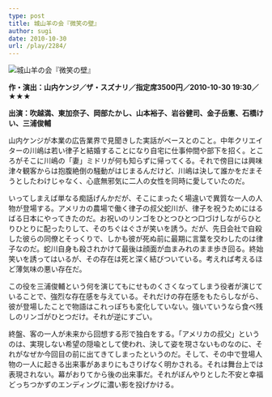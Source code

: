 ```yaml
---
type: post
title: 城山羊の会『微笑の壁』
author: sugi
date: 2010-10-30
url: /play/2284/
---
```

<img src="/images/play/20101030.jpg" alt="城山羊の会『微笑の壁』" class="alignleft" />

**作・演出：山内ケンジ／ザ・スズナリ／指定席3500円／2010-10-30 19:30／★★★**

**出演：吹越満、東加奈子、岡部たかし、山本裕子、岩谷健司、金子岳憲、石橋けい、三浦俊輔**

山内ケンジが本業の広告業界で見聞きした実話がベースとのこと。中年クリエイターの川嶋は若い律子と結婚することになり自宅に仕事仲間や部下を招く。ところがそこに川嶋の「妻」ミドリが何も知らずに帰ってくる。それで傍目には興味津々観客からは抱腹絶倒の騒動がはじまるんだけど、川嶋は決して誰かをだまそうとしたわけじゃなく、心底無邪気に二人の女性を同時に愛していたのだ。

いってしまえば単なる痴話げんかだが、そこにまったく場違いで異質な一人の人物が登場する。アメリカの農場で働く律子の叔父蛇川が、律子を祝うためにはるばる日本にやってきたのだ。お祝いのリンゴをひとつひとつ口づけしながらひとりひとりに配ったりして、そのちぐはぐさが笑いを誘う。だが、先日会社で自殺した彼らの同僚とそっくりで、しかも彼が死ぬ前に最期に言葉を交わしたのは律子なのだ。蛇川自身も殺されかけて最後は顔面が血まみれのまま歩き回る。終始笑いを誘ってはいるが、その存在は死と深く結びついている。考えれば考えるほど薄気味の悪い存在だ。

この役を三浦俊輔という何を演じてもにせものくさくなってしまう役者が演じていることで、強烈な存在感を与えている。それだけの存在感をもたらしながら、彼が登場したことで物語はこれっぽちも変化していない。強いていうなら食べ残しのリンゴがひとつだけ。それが逆にすごい。

終盤、客の一人が未来から回想する形で独白をする。「アメリカの叔父」というのは、実現しない希望の隠喩として使われ、決して姿を現さないものなのに、それがなぜか今回目の前に出てきてしまったというのだ。そして、その中で登場人物の一人に起きる出来事があまりにもさりげなく明かされる。それは舞台上では表現されない。幕がおりてから後の出来事だ。それがぼんやりとした不安と幸福どっちつかずのエンディングに濃い影を投げかける。
